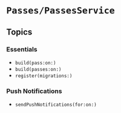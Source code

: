 # ``Passes/PassesService``

## Topics

### Essentials

- ``build(pass:on:)``
- ``build(passes:on:)``
- ``register(migrations:)``

### Push Notifications

- ``sendPushNotifications(for:on:)``
